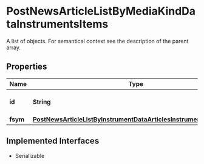 

# PostNewsArticleListByMediaKindDataInstrumentsItems

A list of objects. For semantical context see the description of the parent array.

## Properties

Name | Type | Description | Notes
------------ | ------------- | ------------- | -------------
**id** | **String** | Identifier of the instrument. |  [optional]
**fsym** | [**PostNewsArticleListByInstrumentDataArticlesInstrumentsItemsFsym**](PostNewsArticleListByInstrumentDataArticlesInstrumentsItemsFsym.md) |  |  [optional]


## Implemented Interfaces

* Serializable


